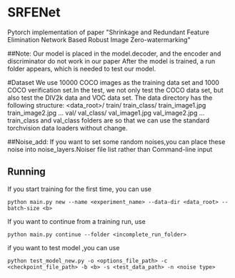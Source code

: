 # SRFENet
Pytorch implementation of paper "Shrinkage and Redundant Feature Elimination Network Based Robust Image Zero-watermarking"

##Note: 
Our model is placed in the model.decoder, and the encoder and discriminator do not work in our paper
After the model is trained, a run folder appears, which is needed to test our model.

#Dataset
We use 10000 COCO images as the training data set and 1000 COCO verification set.In the test, we not only test the COCO data set, but also test the DIV2k data and VOC data set.
The data directory has the following structure:
<data_root>/
  train/
    train_class/
      train_image1.jpg
      train_image2.jpg
      ...
  val/
    val_class/
      val_image1.jpg
      val_image2.jpg
      ...
train_class and val_class folders are so that we can use the standard torchvision data loaders without change.

##Noise_add:
If you want to set some random noises,you can place these noise into noise_layers.Noiser file list rather than Command-line input 

## Running
If you start training for the first time, you can use
```
python main.py new --name <experiment_name> --data-dir <data_root> --batch-size <b> 
```
If you want to continue from a training run, use 
```
python main.py continue --folder <incomplete_run_folder>
```
if you want to test model ,you can use
```
python test_model_new.py -o <options_file_path> -c <checkpoint_file_path> -b <b> -s <test_data_path> -n <noise type>
```

